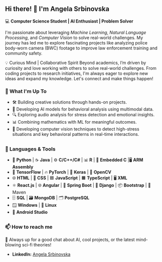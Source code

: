## Hi there! 👋 I'm Angela Srbinovska

💻 **Computer Science Student | AI Enthusiast | Problem Solver**  

I'm passionate about leveraging *Machine Learning*, *Natural Language Processing*, and *Computer Vision* to solve real-world challenges. My journey has led me to explore fascinating projects like analyzing police body-worn camera (BWC) footage to improve law enforcement training and community safety.

💡 Curious Mind | Collaborative Spirit
Beyond academics, I’m driven by curiosity and love working with others to solve real-world challenges. From coding projects to research initiatives, I'm always eager to explore new ideas and expand my knowledge. Let's connect and make things happen!

### 🌟 What I'm Up To
- 🛠️ Building creative solutions through hands-on projects.
- 🧠 Developing AI models for behavioral analysis using multimodal data.
- 🔍 Exploring audio analysis for stress detection and emotional insights.
- 📊 Combining mathematics with ML for meaningful outcomes.
- 🔎 Developing computer vision techniques to detect high-stress situations and key behavioral patterns in real-time interactions.

##

### 🎯 Languages & Tools
- 🐍 **Python** | ☕ **Java** | ⚙️ **C/C++/C#** | 📊 **R** | 🔬 **Embedded C** |🖥️ **ARM Assembly**
- 🤖 **TensorFlow** | 🔥 **PyTorch** | 🧠 **Keras** | 📸 **OpenCV**
- 🌐 **HTML** | 🎨 **CSS** | 🟦 **JavaScript** | 🟧 **TypeScript** | 🖥️ **XML**
- ⚛️ **React.js** | 🌐 **Angular** | 🌿 **Spring Boot** | 🐍 **Django** | 📦 **Bootstrap** | 🧩 Maven
- 🗄️ **SQL** | 🗃️ **MongoDB** | 🗂️ **PostgreSQL**
- 🪟 **Windows** | 🐧 **Linux**
- 🤖 **Android Studio**

##

### 📫 How to reach me
💬 Always up for a good chat about AI, cool projects, or the latest mind-blowing sci-fi theories!
- **LinkedIn:** [Angela Srbinovska](https://www.linkedin.com/in/angela-srbinovska-8a565b249/)
